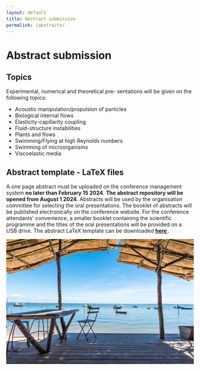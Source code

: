 ```yaml
---
layout: default
title: Abstract submission
permalink: /abstracts/
---
```


# Abstract submission

## Topics
Experimental, numerical and theoretical pre- sentations will be given on the following topics:
- Acoustic manipulation/propulsion of particles
- Biological internal flows
- Elasticity-capillarity coupling
- Fluid-structure instabilities
- Plants and flows
- Swimming/Flying at high Reynolds numbers
- Swimming of microorganisms
- Viscoelastic media

## Abstract template - LaTeX files
A one page abstract must be uploaded on the conference management system **no later than February 15 2024**. **The abstract repository will be opened from
August 1 2024**. Abstracts will be used by the organisation committee for selecting the oral presentations.
The booklet of abstracts will be published electronically on the conference website. For the conference attendants' convenience, 
a smaller booklet containing the scientific programme and the titles of the oral presentations will be provided on a USB drive.
The abstract LaTeX template can be downloaded **<a href="/assets/template/Abstract_template_F&E2024.zip" download> here </a>**.

![Arcachon](/assets/img/terrasse.jpg)
